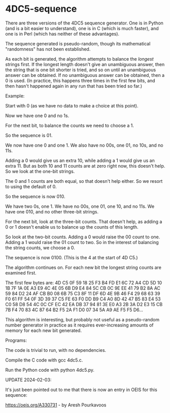 # 4DC5-sequence

There are three versions of the 4DC5 sequence generator. One is in Python (and is a bit easier to understand), one is in C (which is much faster), and one is in Perl (which has neither of these advantages).

The sequence generated is pseudo-random, though its mathematical "randomness" has not been established.

As each bit is generated, the algorithm attempts to balance the *longest* strings first. If the longest length doesn't give an unambiguous answer, then the string that is one bit shorter is tried, and so on until an unambiguous answer can be obtained. If no unambiguous answer can be obtained, then a 0 is used. (In practice, this happens three times in the first few bits, and then hasn't happened again in any run that has been tried so far.)

Example:

Start with 0 (as we have no data to make a choice at this point).

Now we have one 0 and no 1s.

For the next bit, to balance the counts we need to choose a 1.

So the sequence is 01.

We now have one 0 and one 1. We also have no 00s, one 01, no 10s, and no 11s.

Adding a 0 would give us an extra 10, while adding a 1 would give us an extra 11. But as both 10 and 11 counts are at zero right now, this doesn't help. So we look at the one-bit strings.

The 0 and 1 counts are both equal, so that doesn't help either. So we resort to using the default of 0.

So the sequence is now 010.

We have two 0s, one 1.
We have no 00s, one 01, one 10, and no 11s.
We have one 010, and no other three-bit strings.

For the next bit, look at the three-bit counts. That doesn't help, as adding a 0 or 1 doesn't enable us to balance up the counts of this length.

So look at the two-bit counts. Adding a 0 would raise the 00 count to one. Adding a 1 would raise the 01 count to two. So in the interest of balancing the string counts, we choose a 0.

The sequence is now 0100. (This is the 4 at the start of 4D C5.)

The algorithm continues on. For each new bit the longest string counts are examined first.

The first few bytes are: 4D C5 0F 59 18 25 F3 B4 FD E1 6C 72 A4 CD 5D 10 1B 7F 1A 0E A3 E9 4C 4E 05 6B D9 E4 84 5C CB 0C 9E EE 41 79 B2 8A AC 59 84 D2 24 AF CB B0 08 6B 75 C3 8F 11 DF 6D 4E 9B 46 F4 29 68 63 39 F0 61 FF 54 0F 3D 39 37 C5 FE 63 F0 DD B9 C4 A0 8D 42 47 B5 83 E4 53 C0 58 D8 54 4C 0C CF EC 42 EA DB 37 94 81 3E E0 A3 2B 3A D2 E3 15 CB 7B F4 70 83 4C 87 64 B2 F5 2A F1 D0 07 34 5A A9 AE F5 F5 D6...

This algorithm is interesting, but probably not useful as a pseudo-random number generator in practice as it requires ever-increasing amounts of memory for each new bit generated.


Programs:

The code is trivial to run, with no dependencies.

Compile the C code with gcc 4dc5.c.

Run the Python code with python 4dc5.py.

UPDATE 2024-02-03:

It's just been pointed out to me that there is now an entry in OEIS for this sequence:

https://oeis.org/A330731 - by Aresh Pourkavoos
